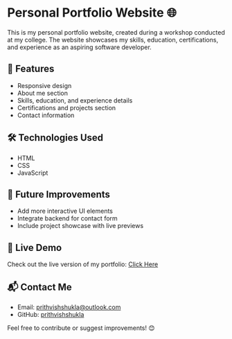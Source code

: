 # Personal Portfolio Website 🌐  

This is my personal portfolio website, created during a workshop conducted at my college. The website showcases my skills, education, certifications, and experience as an aspiring software developer.  

## 🚀 Features  
- Responsive design  
- About me section  
- Skills, education, and experience details  
- Certifications and projects section  
- Contact information  

## 🛠️ Technologies Used  
- HTML  
- CSS  
- JavaScript  

## 🎯 Future Improvements  
- Add more interactive UI elements  
- Integrate backend for contact form  
- Include project showcase with live previews  

## 📌 Live Demo  
Check out the live version of my portfolio: [Click Here](https://jolly-river-096e7490f.6.azurestaticapps.net/)  

## 📬 Contact Me  
- Email: prithvishshukla@outlook.com  
- GitHub: [prithvishshukla](https://github.com/prithvishshukla)  

Feel free to contribute or suggest improvements! 😊  
